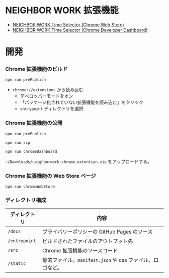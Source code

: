 # NEIGHBOR WORK 拡張機能

- [NEIGHBOR WORK Time Selector (Chrome Web Store)](https://chromewebstore.google.com/detail/bfibpmjaailjebfjgdgfapdpenglolgb)
- [NEIGHBOR WORK Time Selector (Chrome Developer Dashboard)](https://chrome.google.com/webstore/devconsole/f950e9e0-a986-4fd0-91b3-cbf770aaf390/bfibpmjaailjebfjgdgfapdpenglolgb/edit)

# 開発

### Chrome 拡張機能のビルド

```shell
npm run prePublish
```

- `chrome://extensions` から読み込む
  - デベロッパーモードをオン
  - 「パッケージ化されていない拡張機能を読み込む」をクリック
  - `entrypoint` ディレクトリを選択

### Chrome 拡張機能の公開

```shell
npm run prePublish

npm run zip

npm run chromeDashboard
```

`~/Downloads/neighborwork-chrome-extention.zip` をアップロードする。

### Chrome 拡張機能の Web Store ページ

```shell
npm run chromeWebStore
```

### ディレクトリ構成

| ディレクトリ        | 内容                                      |
|---------------|-----------------------------------------|
| `/docs`       | プライバリーポリシーの GitHub Pages のソース           |
| `/entrypoint` | ビルドされたファイルのアウトプット先                      |
| `/src`        | Chrome 拡張機能のソースコード                      |
| `/static`     | 静的ファイル。`manifest.json` や css ファイル、ロゴなど。 |

